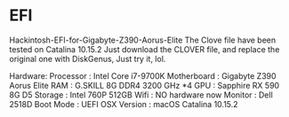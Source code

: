 # EFI
Hackintosh-EFI-for-Gigabyte-Z390-Aorus-Elite
The Clove file have been tested on Catalina 10.15.2
Just download the CLOVER file, and replace the original one with DiskGenus, Just try it, lol.


Hardware:
Processor : Intel Core i7-9700K
Motherboard : Gigabyte Z390 Aorus Elite
RAM : G.SKILL 8G DDR4 3200 GHz *4
GPU : Sapphire RX 590 8G D5
Storage : Intel 760P 512GB
Wifi : NO hardware now
Monitor : Dell 2518D
Boot Mode : UEFI
OSX Version : macOS Catalina 10.15.2
